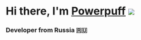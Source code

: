 # Hi there, I'm [Powerpuff](https://t.me/powerpuff_io) ![](https://github.com/blackcater/blackcater/raw/main/images/Hi.gif) 
### Developer from Russia 🇷🇺
